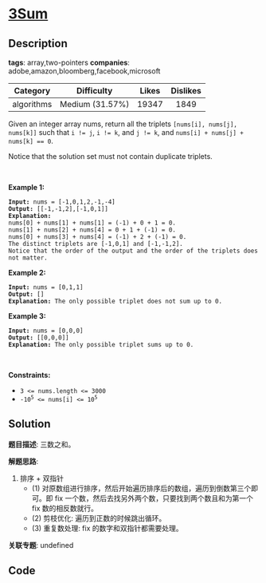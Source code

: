 # [3Sum](https://leetcode.com/problems/3sum/description/)

## Description

**tags**: array,two-pointers
**companies**: adobe,amazon,bloomberg,facebook,microsoft

| Category | Difficulty | Likes | Dislikes |
| :------: | :--------: | :---: | :------: |
| algorithms | Medium (31.57%) | 19347 | 1849 |

<p>Given an integer array nums, return all the triplets <code>[nums[i], nums[j], nums[k]]</code> such that <code>i != j</code>, <code>i != k</code>, and <code>j != k</code>, and <code>nums[i] + nums[j] + nums[k] == 0</code>.</p>

<p>Notice that the solution set must not contain duplicate triplets.</p>

<p>&nbsp;</p>
<p><strong>Example 1:</strong></p>

<pre><code><strong>Input:</strong> nums = [-1,0,1,2,-1,-4]
<strong>Output:</strong> [[-1,-1,2],[-1,0,1]]
<strong>Explanation:</strong>
nums[0] + nums[1] + nums[1] = (-1) + 0 + 1 = 0.
nums[1] + nums[2] + nums[4] = 0 + 1 + (-1) = 0.
nums[0] + nums[3] + nums[4] = (-1) + 2 + (-1) = 0.
The distinct triplets are [-1,0,1] and [-1,-1,2].
Notice that the order of the output and the order of the triplets does not matter.</code></pre>

<p><strong>Example 2:</strong></p>

<pre><code><strong>Input:</strong> nums = [0,1,1]
<strong>Output:</strong> []
<strong>Explanation:</strong> The only possible triplet does not sum up to 0.</code></pre>

<p><strong>Example 3:</strong></p>

<pre><code><strong>Input:</strong> nums = [0,0,0]
<strong>Output:</strong> [[0,0,0]]
<strong>Explanation:</strong> The only possible triplet sums up to 0.</code></pre>

<p>&nbsp;</p>
<p><strong>Constraints:</strong></p>

<ul>
	<li><code>3 &lt;= nums.length &lt;= 3000</code></li>
	<li><code>-10<sup>5</sup> &lt;= nums[i] &lt;= 10<sup>5</sup></code></li>
</ul>



## Solution

**题目描述**: 三数之和。

**解题思路**:

1. 排序 + 双指针
    - (1) 对原数组进行排序，然后开始遍历排序后的数组，遍历到倒数第三个即可。即 fix 一个数，然后去找另外两个数，只要找到两个数且和为第一个 fix 数的相反数就行。
    - (2) 剪枝优化: 遍历到正数的时候跳出循环。
    - (3) 重复数处理: fix 的数字和双指针都需要处理。

**关联专题**: undefined

## Code
